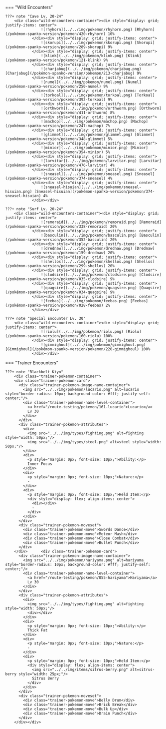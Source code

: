 

=== "Wild Encounters"


	???+ note "Cave Lv. 20-24"
		<div class="wild-encounters-container"><div style="display: grid; justify-items: center">
                    ![rhyhorn](../../img/pokemon/rhyhorn.png) [Rhyhorn](/pokémon-spanko-version/pokemon/420-rhyhorn) 10%
                </div><div style="display: grid; justify-items: center">
                    ![skorupi](../../img/pokemon/skorupi.png) [Skorupi](/pokémon-spanko-version/pokemon/289-skorupi) 9%
                </div><div style="display: grid; justify-items: center">
                    ![klink](../../img/pokemon/klink.png) [Klink](/pokémon-spanko-version/pokemon/121-klink) 9%
                </div><div style="display: grid; justify-items: center">
                    ![charjabug](../../img/pokemon/charjabug.png) [Charjabug](/pokémon-spanko-version/pokemon/213-charjabug) 9%
                </div><div style="display: grid; justify-items: center">
                    ![numel](../../img/pokemon/numel.png) [Numel](/pokémon-spanko-version/pokemon/250-numel) 9%
                </div><div style="display: grid; justify-items: center">
                    ![torkoal](../../img/pokemon/torkoal.png) [Torkoal](/pokémon-spanko-version/pokemon/392-torkoal) 9%
                </div><div style="display: grid; justify-items: center">
                    ![orthworm](../../img/pokemon/orthworm.png) [Orthworm](/pokémon-spanko-version/pokemon/411-orthworm) 8%
                </div><div style="display: grid; justify-items: center">
                    ![machop](../../img/pokemon/machop.png) [Machop](/pokémon-spanko-version/pokemon/247-machop) 7%
                </div><div style="display: grid; justify-items: center">
                    ![glimmet](../../img/pokemon/glimmet.png) [Glimmet](/pokémon-spanko-version/pokemon/348-glimmet) 5%
                </div><div style="display: grid; justify-items: center">
                    ![minior](../../img/pokemon/minior.png) [Minior](/pokémon-spanko-version/pokemon/354-minior) 5%
                </div><div style="display: grid; justify-items: center">
                    ![larvitar](../../img/pokemon/larvitar.png) [Larvitar](/pokémon-spanko-version/pokemon/476-larvitar) 4%
                </div><div style="display: grid; justify-items: center">
                    ![sneasel](../../img/pokemon/sneasel.png) [Sneasel](/pokémon-spanko-version/pokemon/374-sneasel) 4%
                </div><div style="display: grid; justify-items: center">
                    ![sneasel-hisuian](../../img/pokemon/sneasel-hisuian.png) [Sneasel-hisuian](/pokémon-spanko-version/pokemon/374-sneasel-hisuian) 4%
                </div></div>

	???+ note "Surf Lv. 20-24"
		<div class="wild-encounters-container"><div style="display: grid; justify-items: center">
                    ![remoraid](../../img/pokemon/remoraid.png) [Remoraid](/pokémon-spanko-version/pokemon/338-remoraid) 20%
                </div><div style="display: grid; justify-items: center">
                    ![basculin](../../img/pokemon/basculin.png) [Basculin](/pokémon-spanko-version/pokemon/352-basculin) 20%
                </div><div style="display: grid; justify-items: center">
                    ![drednaw](../../img/pokemon/drednaw.png) [Drednaw](/pokémon-spanko-version/pokemon/159-drednaw) 20%
                </div><div style="display: grid; justify-items: center">
                    ![shellos](../../img/pokemon/shellos.png) [Shellos](/pokémon-spanko-version/pokemon/299-shellos) 20%
                </div><div style="display: grid; justify-items: center">
                    ![clodsire](../../img/pokemon/clodsire.png) [Clodsire](/pokémon-spanko-version/pokemon/035-clodsire) 9%
                </div><div style="display: grid; justify-items: center">
                    ![quagsire](../../img/pokemon/quagsire.png) [Quagsire](/pokémon-spanko-version/pokemon/034-quagsire) 9%
                </div><div style="display: grid; justify-items: center">
                    ![feebas](../../img/pokemon/feebas.png) [Feebas](/pokémon-spanko-version/pokemon/028-feebas) 2%
                </div></div>

	???+ note "Special Encounter Lv. 30"
		<div class="wild-encounters-container"><div style="display: grid; justify-items: center">
                    ![riolu](../../img/pokemon/riolu.png) [Riolu](/pokémon-spanko-version/pokemon/160-riolu) 100%
                </div><div style="display: grid; justify-items: center">
                    ![gimmighoul](../../img/pokemon/gimmighoul.png) [Gimmighoul](/pokémon-spanko-version/pokemon/220-gimmighoul) 100%
                </div></div>

=== "Trainer Encounters"

	
	???+ note "Blackbelt Kiyo"
		<div class="trainer-pokemon-container">
		<div class="trainer-pokemon-card">
		  <div class="trainer-pokemon-image-name-container">
		    <img src="../../img/pokemon/lucario.png" alt=lucario style="border-radius: 10px; background-color: #fff; justify-self: center;"/>
		    <div class="trainer-pokemon-name-level-container">
		      <a href="/route-testing/pokemon/161-lucario">Lucario</a>
		      Lv 30
		    </div>
		  </div>
		  <div class="trainer-pokemon-attributes">
		    <div>
		      <img src="../../img/types/fighting.png" alt=fighting style="width: 50px;"/>
		      <img src="../../img/types/steel.png" alt=steel style="width: 50px;"/>
		    </div>
		    <div>
		      <p style="margin: 0px; font-size: 10px;">Ability:</p>
		      Inner Focus
		    </div>
		    <div>
		      <p style="margin: 0px; font-size: 10px;">Nature:</p>
		      -
		    </div>
		    <div>
		      <p style="margin: 0px; font-size: 10px;">Held Item:</p>
		      <div style="display: flex; align-items: center">
		        <div></div>
		        -
		      </div>
		    </div>
		  </div>
		  <div class="trainer-pokemon-moveset">
		    <div class="trainer-pokemon-move">Swords Dance</div>
		    <div class="trainer-pokemon-move">Meteor Mash</div>
		    <div class="trainer-pokemon-move">Close Combat</div>
		    <div class="trainer-pokemon-move">Bullet Punch</div>
		  </div>
		</div>		<div class="trainer-pokemon-card">
		  <div class="trainer-pokemon-image-name-container">
		    <img src="../../img/pokemon/hariyama.png" alt=hariyama style="border-radius: 10px; background-color: #fff; justify-self: center;"/>
		    <div class="trainer-pokemon-name-level-container">
		      <a href="/route-testing/pokemon/055-hariyama">Hariyama</a>
		      Lv 30
		    </div>
		  </div>
		  <div class="trainer-pokemon-attributes">
		    <div>
		      <img src="../../img/types/fighting.png" alt=fighting style="width: 50px;"/>
		      <div></div>
		    </div>
		    <div>
		      <p style="margin: 0px; font-size: 10px;">Ability:</p>
		      Thick Fat
		    </div>
		    <div>
		      <p style="margin: 0px; font-size: 10px;">Nature:</p>
		      -
		    </div>
		    <div>
		      <p style="margin: 0px; font-size: 10px;">Held Item:</p>
		      <div style="display: flex; align-items: center">
		        <img src="../../img/items/sitrus-berry.png" alt=sitrus-berry style="width: 25px;"/>
		        Sitrus Berry
		      </div>
		    </div>
		  </div>
		  <div class="trainer-pokemon-moveset">
		    <div class="trainer-pokemon-move">Belly Drum</div>
		    <div class="trainer-pokemon-move">Brick Break</div>
		    <div class="trainer-pokemon-move">Bulk Up</div>
		    <div class="trainer-pokemon-move">Drain Punch</div>
		  </div>
		</div></div>
